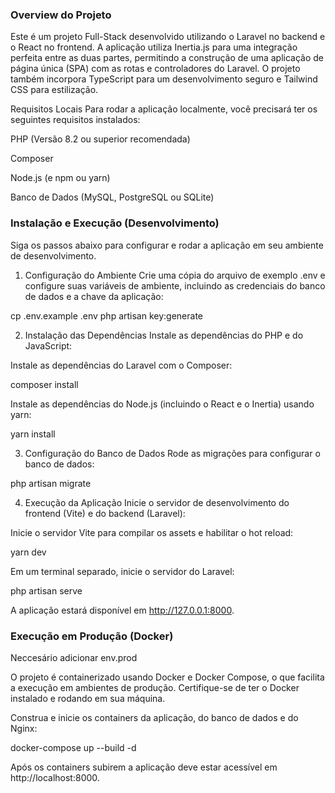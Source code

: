 ### Overview do Projeto
Este é um projeto Full-Stack desenvolvido utilizando o Laravel no backend e o React no frontend. A aplicação utiliza Inertia.js para uma integração perfeita entre as duas partes, permitindo a construção de uma aplicação de página única (SPA) com as rotas e controladores do Laravel. O projeto também incorpora TypeScript para um desenvolvimento seguro e Tailwind CSS para estilização.

Requisitos Locais
Para rodar a aplicação localmente, você precisará ter os seguintes requisitos instalados:

PHP (Versão 8.2 ou superior recomendada)

Composer

Node.js (e npm ou yarn)

Banco de Dados (MySQL, PostgreSQL ou SQLite)

### Instalação e Execução (Desenvolvimento)
Siga os passos abaixo para configurar e rodar a aplicação em seu ambiente de desenvolvimento.

1. Configuração do Ambiente
Crie uma cópia do arquivo de exemplo .env e configure suas variáveis de ambiente, incluindo as credenciais do banco de dados e a chave da aplicação:

cp .env.example .env
php artisan key:generate

2. Instalação das Dependências
Instale as dependências do PHP e do JavaScript:

Instale as dependências do Laravel com o Composer:

composer install

Instale as dependências do Node.js (incluindo o React e o Inertia) usando yarn:

yarn install

3. Configuração do Banco de Dados
Rode as migrações para configurar o banco de dados:

php artisan migrate

4. Execução da Aplicação
Inicie o servidor de desenvolvimento do frontend (Vite) e do backend (Laravel):

Inicie o servidor Vite para compilar os assets e habilitar o hot reload:

yarn dev

Em um terminal separado, inicie o servidor do Laravel:

php artisan serve

A aplicação estará disponível em http://127.0.0.1:8000.

### Execução em Produção (Docker)
Neccesário adicionar env.prod

O projeto é containerizado usando Docker e Docker Compose, o que facilita a execução em ambientes de produção. Certifique-se de ter o Docker instalado e rodando em sua máquina.

Construa e inicie os containers da aplicação, do banco de dados e do Nginx:

docker-compose up --build -d

Após os containers subirem a aplicação deve estar acessível em http://localhost:8000.
